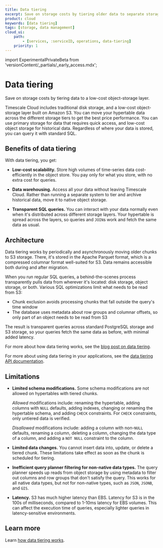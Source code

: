 ```yaml
---
title: Data tiering
excerpt: Save on storage costs by tiering older data to separate storage
product: cloud
keywords: [data tiering]
tags: [storage, data management]
cloud_ui:
    path:
        - [services, :serviceID, operations, data-tiering]
    priority: 1
---
```


import ExperimentalPrivateBeta from 'versionContent/_partials/_early_access.mdx';

# Data tiering

Save on storage costs by tiering data to a low-cost object-storage layer.

<ExperimentalPrivateBeta />

Timescale Cloud includes traditional disk storage, and a low-cost object-storage
layer built on Amazon S3. You can move your hypertable data across the different
storage tiers to get the best price performance. You can use primary storage for
data that requires quick access, and low-cost object storage for historical
data. Regardless of where your data is stored, you can query it with standard
SQL.

## Benefits of data tiering

With data tiering, you get:

*   **Low-cost scalability.** Store high volumes of time-series data
    cost-efficiently in the object store. You pay only for what you store, with
    no extra cost for queries.

*   **Data warehousing.** Access all your data without leaving Timescale Cloud.
    Rather than running a separate system to tier and archive historical data,
    move it to native object storage.

*   **Transparent SQL queries.** You can interact with your data normally even
    when it's distributed across different storage layers. Your hypertable is
    spread across the layers, so queries and `JOIN`s work and fetch the same
    data as usual.

## Architecture

Data tiering works by periodically and asynchronously moving older chunks to S3
storage. There, it's stored in the Apache Parquet format, which is a compressed
columnar format well-suited for S3. Data remains accessible both during and
after migration.

When you run regular SQL queries, a behind-the-scenes process transparently
pulls data from wherever it's located: disk storage, object storage, or both.
Various SQL optimizations limit what needs to be read from S3:

*   Chunk exclusion avoids processing chunks that fall outside the query's time
    window
*   The database uses metadata about row groups and columnar offsets, so only
    part of an object needs to be read from S3

The result is transparent queries across standard PostgreSQL storage and S3
storage, so your queries fetch the same data as before, with minimal added
latency.

For more about how data tiering works, see the
[blog post on data tiering][blog-data-tiering].

For more about using data tiering in your applications, see the
[data tiering API documentation][data-tiering-api].

## Limitations

*   **Limited schema modifications.** Some schema modifications are not allowed
    on hypertables with tiered chunks.

    _Allowed_ modifications include: renaming the hypertable, adding columns
    with `NULL` defaults, adding indexes, changing or renaming the hypertable
    schema, and adding `CHECK` constraints. For `CHECK` constraints, only
    untiered data is verified.

    _Disallowed_ modifications include: adding a column with non-`NULL`
    defaults, renaming a column, deleting a column, changing the data type of a
    column, and adding a `NOT NULL` constraint to the column.

*   **Limited data changes.** You cannot insert data into, update, or delete a
    tiered chunk. These limitations take effect as soon as the chunk is
    scheduled for tiering.

*   **Inefficient query planner filtering for non-native data types.** The query
    planner speeds up reads from object storage by using metadata to filter out
    columns and row groups that don't satisfy the query. This works for all
    native data types, but not for non-native types, such as `JSON`, `JSONB`,
    and `GIS`.

*   **Latency.** S3 has much higher latency than EBS. Latency for S3 is in 
     the 100s of milliseconds, compared to 1-10ms latency for EBS volumes. 
     This can affect the execution time of queries, especially lighter queries 
     in latency-sensitive environments.

## Learn more

Learn [how data tiering works][how-to].

[blog-data-tiering]: https://www.timescale.com/blog/expanding-the-boundaries-of-postgresql-announcing-a-bottomless-consumption-based-object-storage-layer-built-on-amazon-s3/
[how-to]: /cloud/:currentVersion:/data-tiering/tier-data-object-storage/
[data-tiering-api]: /api/:currentVersion:/FIXME/
